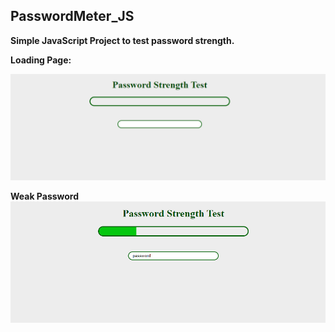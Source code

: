 ## PasswordMeter_JS

**Simple JavaScript Project to test password strength.**

**Loading Page:**

![Intial Loading page](src/media/1.png)

**Weak Password**
![Weak Password](src/media/2.png)
